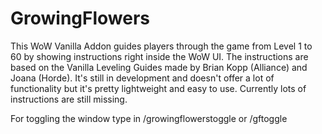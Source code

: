 # GrowingFlowers

This WoW Vanilla Addon guides players through the game from Level 1 to 60 by showing instructions right inside the WoW UI. 
The instructions are based on the Vanilla Leveling Guides made by Brian Kopp (Alliance) and Joana (Horde). 
It's still in development and doesn't offer a lot of functionality but it's pretty lightweight and easy to use.
Currently lots of instructions are still missing.

For toggling the window type in /growingflowerstoggle or /gftoggle 
